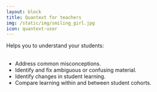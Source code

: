 ```yaml
---
layout: block
title: Quantext for teachers
img: /static/img/smiling_girl.jpg
icon: quantext-user
---
```


Helps you to understand your students:<br /><br />
<ul>
    <li>Address common misconceptions.</li>
    <li>Identify and fix ambiguous or confusing material.</li>
    <li>Identify changes in student learning.</li>
    <li>Compare learning within and between student cohorts.</li>
</ul>
